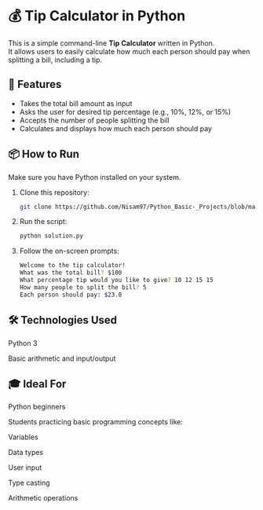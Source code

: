 # 💰 Tip Calculator in Python

This is a simple command-line **Tip Calculator** written in Python.  
It allows users to easily calculate how much each person should pay when splitting a bill, including a tip.

## 🧾 Features

- Takes the total bill amount as input
- Asks the user for desired tip percentage (e.g., 10%, 12%, or 15%)
- Accepts the number of people splitting the bill
- Calculates and displays how much each person should pay

## 📦 How to Run

Make sure you have Python installed on your system.

1. Clone this repository:
   ```bash
   git clone https://github.com/Nisam97/Python_Basic-_Projects/blob/main/Tip%20Calculator/solution.py

2. Run the script:
   ```bash
   python solution.py
   
3. Follow the on-screen prompts:
   ```bash
   Welcome to the tip calculator!
   What was the total bill? $100
   What percentage tip would you like to give? 10 12 15 15
   How many people to split the bill? 5
   Each person should pay: $23.0


## 🛠️ Technologies Used
Python 3

Basic arithmetic and input/output

## 🎓 Ideal For
Python beginners

Students practicing basic programming concepts like:

Variables

Data types

User input

Type casting

Arithmetic operations
